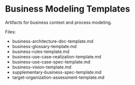 # Business Modeling Templates

Artifacts for business context and process modeling.

Files:
- business-architecture-doc-template.md
- business-glossary-template.md
- business-rules-template.md
- business-use-case-realization-template.md
- business-use-case-spec-template.md
- business-vision-template.md
- supplementary-business-spec-template.md
- target-organization-assessment-template.md

